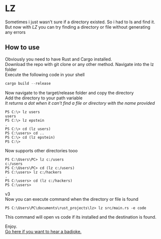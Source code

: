 # LZ

Sometimes i just wasn't sure if a directory existed. So i had to ls and find it.  
But now with *LZ* you can try finding a directory or file without generating any errors

## How to use

Obviously you need to have Rust and Cargo installed.  
Download the repo with git clone or any other method.
Navigate into the lz folder  
Execute the following code in your shell

```powershell
cargo build --release
```

Now navigate to the target/release folder and copy the directory  
Add the directory to your path variable  
*It returns a dot when it can't find a file or directory with the name provided*

```
PS C:\> lz users
users
PS C:\> lz epstein
.
PS C:\> cd (lz users)
PS C:\users> cd ..
PS C:\> cd (lz epstein)
PS C:\>
```

Now supports other directories tooo
```
PS C:\Users\PC> lz c:/users
c:/users
PS C:\Users\PC> cd (lz c:/users)
PS C:\users> lz c:/hackers
.
PS C:\users> cd (lz c:/hackers)
PS C:\users>
```
  
v3  
Now you can execute command when the directory or file is found
```
PS C:\Users\PC\documents\rust_projects\lz> lz src/main.rs -e code
```

This command will open vs code if its installed and the destination is found.  

Enjoy.  
[Go here if you want to hear a badjoke.](https://kelvindoe22.github.io/hahanotfunny/)
